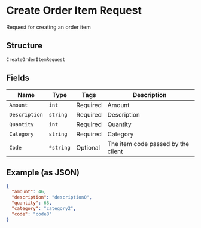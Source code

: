 
# Create Order Item Request

Request for creating an order item

## Structure

`CreateOrderItemRequest`

## Fields

| Name | Type | Tags | Description |
|  --- | --- | --- | --- |
| `Amount` | `int` | Required | Amount |
| `Description` | `string` | Required | Description |
| `Quantity` | `int` | Required | Quantity |
| `Category` | `string` | Required | Category |
| `Code` | `*string` | Optional | The item code passed by the client |

## Example (as JSON)

```json
{
  "amount": 46,
  "description": "description0",
  "quantity": 68,
  "category": "category2",
  "code": "code8"
}
```

